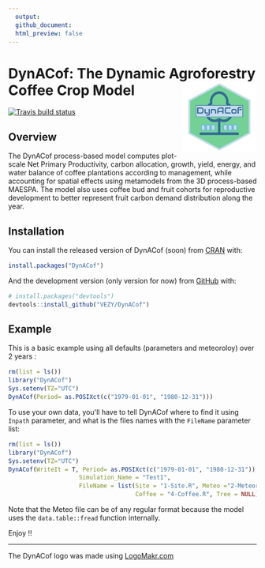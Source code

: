 ```yaml
---
  output:
  github_document:
  html_preview: false
---
```


  <!-- README.md is generated from README.Rmd. Please edit that file -->


  
<style type="text/css">
    #logo {width: 30%;height: auto;}
</style>

# DynACof: The Dynamic Agroforestry Coffee Crop Model <img src="man/figures/logo.png" alt="logo" id="logo" align="right" />
<!-- [![Travis build status](https://travis-ci.com/VEZY/DynACof.svg?branch=master)](https://travis-ci.org/VEZY/DynACof)   -->
[![Travis build status](https://travis-ci.com/VEZY/DynACof.svg?token=oehDDxBpmrzeWX8AdyPo&branch=master)](https://travis-ci.com/VEZY/DynACof)



## Overview

The DynACof process-based model computes plot-scale Net Primary Productivity, carbon allocation, growth, yield,
energy, and water balance of coffee plantations according to management, while accounting for spatial effects using
metamodels from the 3D process-based MAESPA. The model also uses coffee bud and fruit cohorts for reproductive
development to better represent fruit carbon demand distribution along the year.

## Installation

You can install the released version of DynACof (soon) from [CRAN](https://CRAN.R-project.org) with:

``` r
install.packages("DynACof")
```

And the development version (only version for now) from [GitHub](https://github.com/) with:

``` r
# install.packages("devtools")
devtools::install_github("VEZY/DynACof")
```
## Example

This is a basic example using all defaults (parameters and meteoroloy) over 2 years :


```r
rm(list = ls())
library("DynACof")
Sys.setenv(TZ="UTC")
DynACof(Period= as.POSIXct(c("1979-01-01", "1980-12-31")))
```

To use your own data, you'll have to tell DynACof where to find it using `Inpath` parameter, and what is the 
files names with the `FileName` parameter list:  

```r
rm(list = ls())
library("DynACof")
Sys.setenv(TZ="UTC")
DynACof(WriteIt = T, Period= as.POSIXct(c("1979-01-01", "1980-12-31")),Inpath = "1-Input/Aquiares/",
                    Simulation_Name = "Test1",
                    FileName = list(Site = "1-Site.R", Meteo ="2-Meteorology.txt", Soil = "3-Soil.R",
                                    Coffee = "4-Coffee.R", Tree = NULL))
```
  
Note that the Meteo file can be of any regular format because the 
model uses the `data.table::fread` function internally.

Enjoy !!

---
The DynACof logo was made using <a href="http://logomakr.com" title="Logo Makr">LogoMakr.com</a> 


